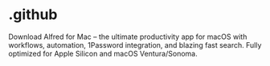 # .github
Download Alfred for Mac – the ultimate productivity app for macOS with workflows, automation, 1Password integration, and blazing fast search. Fully optimized for Apple Silicon and macOS Ventura/Sonoma.
